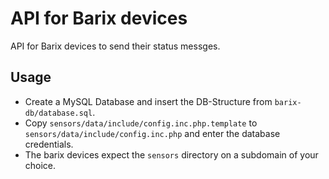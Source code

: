 # API for Barix devices

API for Barix devices to send their status messges.

## Usage
* Create a MySQL Database and insert the DB-Structure from `barix-db/database.sql`.
* Copy `sensors/data/include/config.inc.php.template` to `sensors/data/include/config.inc.php` and enter the database credentials.
* The barix devices expect the `sensors` directory on a subdomain of your choice.
